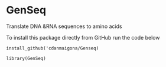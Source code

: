 # GenSeq
Translate DNA &amp;RNA sequences to amino acids

To install this package directly from GitHub run the code below

<code>install_github('cdanmaigona/Genseq)</code>

<code>library(GenSeq)</code>
